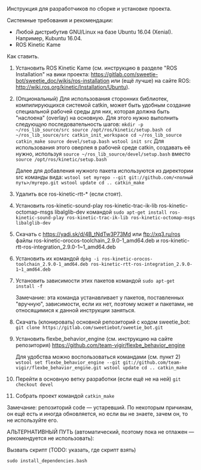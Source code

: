  
Инструкция для разработчиков по сборке и установке проекта.

Системные требования и рекомендации:
* Любой дистрибутив GNU/Linux на базе Ubuntu 16.04 (Xenial). Например, Kubuntu 16.04.
* ROS Kinetic Kame

Как ставить.

1. Установить ROS Kinetic Kame (см. инструкцию в разделе "ROS Installation" на вики проекта: https://gitlab.com/sweetie-bot/sweetie_doc/wikis/ros-installation или (ещё лучше) на сайте ROS: http://wiki.ros.org/kinetic/Installation/Ubuntu).

1. (Опциональный) Для использования сторонних библиотек, компилирующихся системой catkin, может быть удобным создание специальной рабочей среды для них, которая должна быть "наслоена" (overlay) на основную. Для этого нужно выполнить следующую последовательность шагов:
`
mkdir -p ~/ros_lib_source/src
source /opt/ros/kinetic/setup.bash
cd ~/ros_lib_source/src
catkin_init_workspace
cd ~/ros_lib_source
catkin_make
source devel/setup.bash
wstool init src
`
    Для использования этого оверлея в рабочей среде catkin, создавать её нужно, используя 
`source ~/ros_lib_source/devel/setup.bash`
вместо
`source /opt/ros/kinetic/setup.bash`

    Далее для добавления нужного пакета используются из директории src команды вида:
`
wstool set myrepo --git git://github.com/<полный путь>/myrepo.git
wstool update
cd ..
catkin_make
`

1. Удалить все ros-kinetic-rtt-* (если стоят). 

1. Установить ros-kinetic-sound-play ros-kinetic-trac-ik-lib ros-kinetic-octomap-msgs libalglib-dev командой
`
sudo apt-get install ros-kinetic-sound-play ros-kinetic-trac-ik-lib ros-kinetic-octomap-msgs libalglib-dev
`

1. Скачать с https://yadi.sk/d/4B_tNdTw3P73Md или ftp://xq3.ru/ros файлы ros-kinetic-orocos-toolchain_2.9.0-1_amd64.deb и 
ros-kinetic-rtt-ros-integration_2.9.0-1~1_amd64.deb

1. Установить их командой
`dpkg -i ros-kinetic-orocos-toolchain_2.9.0-1_amd64.deb ros-kinetic-rtt-ros-integration_2.9.0-1~1_amd64.deb`

1. Установить зависимости этих пакетов командой 
`sudo apt-get install -f`

    Замечание: эта команда устанавливает у пакетов, поставленных "вручную", зависимости, если их нет, поэтому может и пакетами, не относящимися к данной инструкции заняться.

1. Скачать (клонировать) основной репозиторий с кодом sweetie_bot:
`git clone https://gitlab.com/sweetiebot/sweetie_bot.git`

1. Установить flexbe_behavior_engine (см. инструкцию на сайте репозитория)
https://github.com/team-vigir/flexbe_behavior_engine

    Для удобства можно воспользоваться командами (см. пункт 2)
`
wstool set flexbe_behavior_engine --git git://github.com/team-vigir/flexbe_behavior_engine.git
wstool update
cd ..
catkin_make
`

1. Перейти в основную ветку разработки (если ещё не на ней)
`git checkout devel`

1. Собрать проект командой
`catkin_make`

Замечание: репозиторий code &mdash; устаревший. По некоторым причинам, он ещё есть и иногда обновляется, но если вы не знаете, зачем он, то не используйте его.

АЛЬТЕРНАТИВНЫЙ ПУТЬ (автоматический, поэтому пока не отлажен &mdash; рекомендуется не использовать):

Вызвать скрипт (TODO: указать, где скрипт взять)

`sudo install_dependencies.bash`